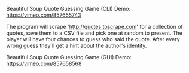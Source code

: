 Beautiful Soup Quote Guessing Game (CLI) Demo: https://vimeo.com/857655743

The program will scrape 'http://quotes.toscrape.com' for a collection of quotes, save them to a CSV file and pick one at random to present. The player will have four chances to guess who said the quote. After every wrong guess they'll get a hint about the author's identity.

Beautiful Soup Quote Guessing Game (GUI) Demo: https://vimeo.com/857658568

